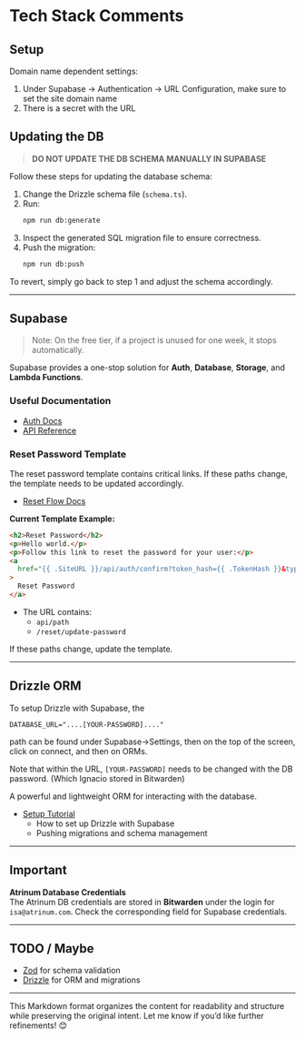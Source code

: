 # Tech Stack Comments

## Setup 

Domain name dependent settings: 

1. Under Supabase -> Authentication -> URL Configuration, make sure to set
the site domain name
2. There is a secret with the URL

## **Updating the DB**

> **DO NOT UPDATE THE DB SCHEMA MANUALLY IN SUPABASE**

Follow these steps for updating the database schema:

1. Change the Drizzle schema file (`schema.ts`).
2. Run:
   ```bash
   npm run db:generate
   ```
3. Inspect the generated SQL migration file to ensure correctness.
4. Push the migration:
   ```bash
   npm run db:push
   ```

To revert, simply go back to step 1 and adjust the schema accordingly.

---

## **Supabase**

> Note: On the free tier, if a project is unused for one week, it stops automatically.

Supabase provides a one-stop solution for **Auth**, **Database**, **Storage**, and **Lambda Functions**.

### **Useful Documentation**

- [Auth Docs](https://supabase.com/docs/guides/auth/server-side/nextjs)
- [API Reference](https://supabase.com/docs/reference/javascript/typescript-support)

### **Reset Password Template**

The reset password template contains critical links. If these paths change, the template needs to be updated accordingly.

- [Reset Flow Docs](https://supabase.com/docs/guides/auth/passwords?queryGroups=language&language=js&flow=pkce&queryGroups=flow#resetting-a-password)

**Current Template Example:**

```html
<h2>Reset Password</h2>
<p>Hello world.</p>
<p>Follow this link to reset the password for your user:</p>
<a
  href="{{ .SiteURL }}/api/auth/confirm?token_hash={{ .TokenHash }}&type=recovery&next=/reset/update-password"
>
  Reset Password
</a>
```

- The URL contains:
  - `api/path`
  - `/reset/update-password`

If these paths change, update the template.

---

## **Drizzle ORM**

To setup Drizzle with Supabase, the

```
DATABASE_URL="....[YOUR-PASSWORD]...."
```

path can be found under Supabase->Settings, then on the top of the screen, click on connect, and then on ORMs.

Note that within the URL, `[YOUR-PASSWORD]` needs to be changed with the DB password. (Which Ignacio stored in Bitwarden)

A powerful and lightweight ORM for interacting with the database.

- [Setup Tutorial](https://orm.drizzle.team/docs/tutorials/drizzle-with-supabase)
  - How to set up Drizzle with Supabase
  - Pushing migrations and schema management

---

## **Important**

**Atrinum Database Credentials**  
The Atrinum DB credentials are stored in **Bitwarden** under the login for `isa@atrinum.com`. Check the corresponding field for Supabase credentials.

---

## **TODO / Maybe**

- [Zod](https://zod.dev/) for schema validation
- [Drizzle](https://orm.drizzle.team/) for ORM and migrations

---

This Markdown format organizes the content for readability and structure while preserving the original intent. Let me know if you’d like further refinements! 😊
